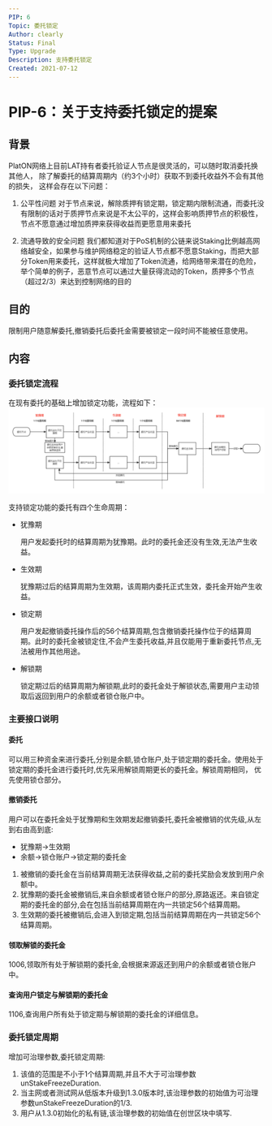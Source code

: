 ```yaml
---
PIP: 6
Topic: 委托锁定
Author: clearly
Status: Final 
Type: Upgrade
Description: 支持委托锁定
Created: 2021-07-12
---
```



# PIP-6：关于支持委托锁定的提案

## 背景
PlatON网络上目前LAT持有者委托验证人节点是很灵活的，可以随时取消委托换其他人， 除了解委托的结算周期内（约3个小时）获取不到委托收益外不会有其他的损失， 这样会存在以下问题：

1. 公平性问题
对于节点来说，解除质押有锁定期，锁定期内限制流通，而委托没有限制的话对于质押节点来说是不太公平的，这样会影响质押节点的积极性，节点不愿意通过增加质押来获得收益而更愿意用来委托

2. 流通导致的安全问题
我们都知道对于PoS机制的公链来说Staking比例越高网络越安全，如果参与维护网络稳定的验证人节点都不愿意Staking，而把大部分Token用来委托，这样就极大增加了Token流通，给网络带来潜在的危险，举个简单的例子，恶意节点可以通过大量获得流动的Token，质押多个节点（超过2/3）来达到控制网络的目的


## 目的
限制用户随意解委托,撤销委托后委托金需要被锁定一段时间不能被任意使用。

## 内容

### 委托锁定流程
在现有委托的基础上增加锁定功能，流程如下：
![委托锁定](./images/委托锁定-ch.png "委托锁定流程")

支持锁定功能的委托有四个生命周期：

- 犹豫期

  用户发起委托时的结算周期为犹豫期。此时的委托金还没有生效,无法产生收益。

- 生效期

  犹豫期过后的结算周期为生效期，该周期内委托正式生效，委托金开始产生收益。

- 锁定期

  用户发起撤销委托操作后的56个结算周期,包含撤销委托操作位于的结算周期。此时的委托金被锁定住,不会产生委托收益,并且仅能用于重新委托节点,无法被用作其他用途。

- 解锁期

  锁定期过后的结算周期为解锁期,此时的委托金处于解锁状态,需要用户主动领取后返回到用户的余额或者锁仓账户中。

### 主要接口说明
#### 委托  
可以用三种资金来进行委托,分别是余额,锁仓账户,处于锁定期的委托金。使用处于锁定期的委托金进行委托时,优先采用解锁周期更长的委托金。解锁周期相同， 优先使用锁仓部分。

#### 撤销委托  
用户可以在委托金处于犹豫期和生效期发起撤销委托,委托金被撤销的优先级,从左到右由高到底:
  - 犹豫期->生效期
  - 余额->锁仓账户->锁定期的委托金

1. 被撤销的委托金在当前结算周期无法获得收益,之前的委托奖励会发放到用户余额中。
2. 犹豫期的委托金被撤销后,来自余额或者锁仓账户的部分,原路返还。来自锁定期的委托金的部分,会在包括当前结算周期在内一共锁定56个结算周期。
3. 生效期的委托被撤销后,会进入到锁定期,包括当前结算周期在内一共锁定56个结算周期。

#### 领取解锁的委托金  
1006,领取所有处于解锁期的委托金,会根据来源返还到用户的余额或者锁仓账户中。

#### 查询用户锁定与解锁期的委托金
1106,查询用户所有处于锁定期与解锁期的委托金的详细信息。


### 委托锁定周期
增加可治理参数,委托锁定周期:
1. 该值的范围是不小于1个结算周期,并且不大于可治理参数unStakeFreezeDuration.
2. 当主网或者测试网从低版本升级到1.3.0版本时,该治理参数的初始值为可治理参数unStakeFreezeDuration的1/3.
3. 用户从1.3.0初始化的私有链,该治理参数的初始值在创世区块中填写.




